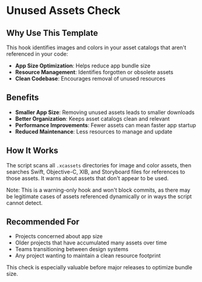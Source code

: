 # Unused Assets Check

## Why Use This Template

This hook identifies images and colors in your asset catalogs that aren't referenced in your code:

- **App Size Optimization**: Helps reduce app bundle size
- **Resource Management**: Identifies forgotten or obsolete assets
- **Clean Codebase**: Encourages removal of unused resources

## Benefits

- **Smaller App Size**: Removing unused assets leads to smaller downloads
- **Better Organization**: Keeps asset catalogs clean and relevant
- **Performance Improvements**: Fewer assets can mean faster app startup
- **Reduced Maintenance**: Less resources to manage and update

## How It Works

The script scans all `.xcassets` directories for image and color assets, then searches Swift, Objective-C, XIB, and Storyboard files for references to those assets. It warns about assets that don't appear to be used.

Note: This is a warning-only hook and won't block commits, as there may be legitimate cases of assets referenced dynamically or in ways the script cannot detect.

## Recommended For

- Projects concerned about app size
- Older projects that have accumulated many assets over time
- Teams transitioning between design systems
- Any project wanting to maintain a clean resource footprint

This check is especially valuable before major releases to optimize bundle size.
